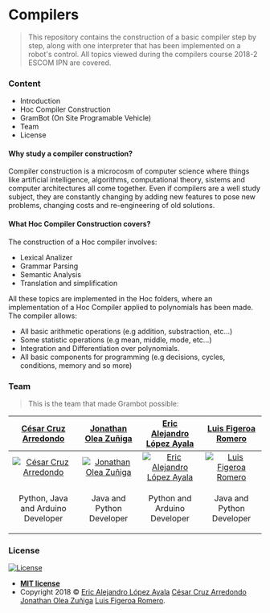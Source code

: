 # Compilers
> This repository contains the construction of a basic compiler step by step, along with one interpreter that has been implemented on a robot's control. All topics viewed during the compilers course 2018-2 ESCOM IPN are covered.

### Content
- Introduction
- Hoc Compiler Construction
- GramBot (On Site Programable Vehicle)
- Team
- License

#### Why study a compiler construction?
Compiler construction is a microcosm of computer science where things like artificial intelligence, algorithms, computational theory, sistems and computer architectures all come together. Even if compilers are a well study subject, they are constantly changing by adding new features to pose new problems, changing costs and re-engineering of old solutions.

#### What Hoc Compiler Construction covers?
The construction of a Hoc compiler involves:
  - Lexical Analizer
  - Grammar Parsing
  - Semantic Analysis 
  - Translation and simplification
  
All these topics are implemented in the Hoc folders, where an implementation of a Hoc Compiler applied to polynomials has been made. The compiler allows:
  - All basic arithmetic operations (e.g addition, substraction, etc...)
  - Some statistic operations (e.g mean, middle, mode, etc...)
  - Integration and Differentiation over polynomials.
  - All basic components for programming (e.g decisions, cycles, conditions, memory and so more)

### Team

> This is the team that made Grambot possible:

| <a href="https://github.com/ccruz182" target="_blank">**César Cruz Arredondo**</a> | <a href="https://github.com/jonathanoleaz" target="_blank">**Jonathan Olea Zuñiga**</a> | <a href="https://github.com/PitCoder" target="_blank">**Eric Alejandro López Ayala**</a> | <a href="https://github.com/luisfig" target="_blank">**Luis Figeroa Romero**</a> |
| :---: |:---:| :---:| :---:|
| [![César Cruz Arredondo](https://avatars1.githubusercontent.com/u/28882910?s=200&v=2)](https://github.com/ccruz182)    | [![Jonathan Olea Zuñiga](https://avatars3.githubusercontent.com/u/21295348?s=200&v=2)](https://github.com/jonathanoleaz) | [![Eric Alejandro López Ayala](https://avatars3.githubusercontent.com/u/22123865?s=200&v=2)](https://github.com/PitCoder)  | [![Luis Figeroa Romero](https://avatars2.githubusercontent.com/u/31828147?s=200&v=2)](https://github.com/luisfig) |
| <p>Python, Java and Arduino Developer</p> | <p>Java and Python Developer</p> | <p>Python and Arduino Developer</p> | <p>Java and Python Developer</p> |

### License

[![License](http://img.shields.io/:license-mit-blue.svg?style=flat-square)](http://badges.mit-license.org)

- **[MIT license](http://opensource.org/licenses/mit-license.php)**
- Copyright 2018 © <a href="https://github.com/PitCoder" target="_blank">Eric Alejandro López Ayala</a>
<a href="https://github.com/ccruz182" target="_blank">César Cruz Arredondo</a>
<a href="https://github.com/jonathanoleaz" target="_blank">Jonathan Olea Zuñiga</a>
<a href="https://github.com/luisfig" target="_blank">Luis Figeroa Romero</a>.


